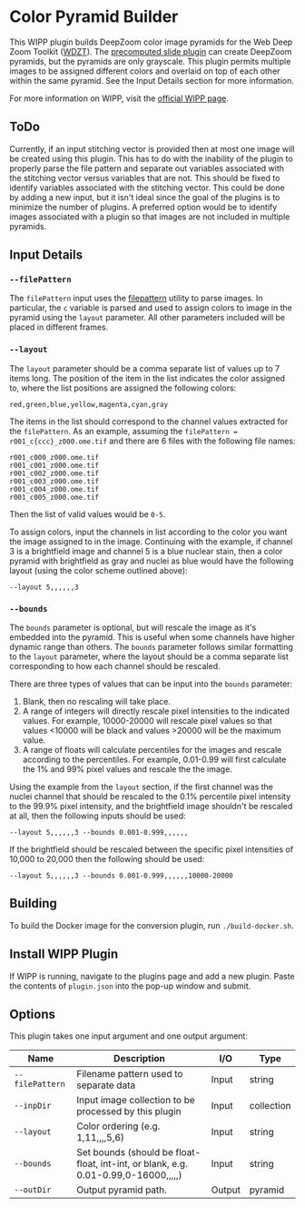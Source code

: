 # Color Pyramid Builder

This WIPP plugin builds DeepZoom color image pyramids for the Web Deep Zoom Toolkit ([WDZT](https://github.com/usnistgov/WebDeepZoomToolkit)). The [precomputed slide plugin](https://github.com/Nicholas-Schaub/polus-plugins/tree/master/polus-precompute-slide-plugin) can create DeepZoom pyramids, but the pyramids are only grayscale. This plugin permits multiple images to be assigned different colors and overlaid on top of each other within the same pyramid. See the Input Details section for more information.

For more information on WIPP, visit the [official WIPP page](https://isg.nist.gov/deepzoomweb/software/wipp).

## ToDo

Currently, if an input stitching vector is provided then at most one image will be created using this plugin. This has to do with the inability of the plugin to properly parse the file pattern and separate out variables associated with the stitching vector versus variables that are not. This should be fixed to identify variables associated with the stitching vector. This could be done by adding a new input, but it isn't ideal since the goal of the plugins is to minimize the number of plugins. A preferred option would be to identify images associated with a plugin so that images are not included in multiple pyramids.

## Input Details

### `--filePattern`

The `filePattern` input uses the [filepattern](https://github.com/Nicholas-Schaub/polus-plugins/tree/master/utils/polus-filepattern-util) utility to parse images. In particular, the `c` variable is parsed and used to assign colors to image in the pyramid using the `layout` parameter. All other parameters included will be placed in different frames.

### `--layout`

The `layout` parameter should be a comma separate list of values up to 7 items long. The position of the item in the list indicates the color assigned to, where the list positions are assigned the following colors:
```
red,green,blue,yellow,magenta,cyan,gray
```

The items in the list should correspond to the channel values extracted for the `filePattern`. As an example, assuming the `filePattern = r001_c{ccc}_z000.ome.tif` and there are 6 files with the following file names:
```
r001_c000_z000.ome.tif
r001_c001_z000.ome.tif
r001_c002_z000.ome.tif
r001_c003_z000.ome.tif
r001_c004_z000.ome.tif
r001_c005_z000.ome.tif
```
Then the list of valid values would be `0-5`.

To assign colors, input the channels in list according to the color you want the image assigned to in the image. Continuing with the example, if channel 3 is a brightfield image and channel 5 is a blue nuclear stain, then a color pyramid with brightfield as gray and nuclei as blue would have the following layout (using the color scheme outlined above):
```
--layout 5,,,,,,3
```

### `--bounds`

The `bounds` parameter is optional, but will rescale the image as it's embedded into the pyramid. This is useful when some channels have higher dynamic range than others. The `bounds` parameter follows similar formatting to the `layout` parameter, where the layout should be a comma separate list corresponding to how each channel should be rescaled.

There are three types of values that can be input into the `bounds` parameter:
1. Blank, then no rescaling will take place.
2. A range of integers will directly rescale pixel intensities to the indicated values. For example, 10000-20000 will rescale pixel values so that values <10000 will be black and values >20000 will be the maximum value.
3. A range of floats will calculate percentiles for the images and rescale according to the percentiles. For example, 0.01-0.99 will first calculate the 1% and 99% pixel values and rescale the the image.

Using the example from the `layout` section, if the first channel was the nuclei channel that should be rescaled to the 0.1% percentile pixel intensity to the 99.9% pixel intensity, and the brightfield image shouldn't be rescaled at all, then the following inputs should be used:
```
--layout 5,,,,,,3 --bounds 0.001-0.999,,,,,,
```

If the brightfield should be rescaled between the specific pixel intensities of 10,000 to 20,000 then the following should be used:
```
--layout 5,,,,,,3 --bounds 0.001-0.999,,,,,,10000-20000
```

## Building

To build the Docker image for the conversion plugin, run
`./build-docker.sh`.

## Install WIPP Plugin

If WIPP is running, navigate to the plugins page and add a new plugin. Paste the contents of `plugin.json` into the pop-up window and submit.

## Options

This plugin takes one input argument and one output argument:

| Name          | Description             | I/O    | Type   |
|---------------|-------------------------|--------|--------|
| `--filePattern` | Filename pattern used to separate data | Input | string |
| `--inpDir` | Input image collection to be processed by this plugin | Input | collection |
| `--layout` | Color ordering (e.g. 1,11,,,,5,6) | Input | string |
| `--bounds` | Set bounds (should be float-float, int-int, or blank, e.g. 0.01-0.99,0-16000,,,,,) | Input | string |
| `--outDir` | Output pyramid path. | Output | pyramid |

